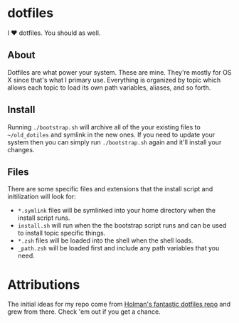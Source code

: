 # dotfiles

I :heart: dotfiles.  You should as well.

## About

Dotfiles are what power your system. These are mine. They're mostly for OS X
since that's what I primary use. Everything is organized by topic which allows
each topic to load its own path variables, aliases, and so forth.

## Install

Running `./bootstrap.sh` will archive all of the your existing files to `~/old_dotiles` 
and symlink in the new ones. If you need to update your system then you can
simply run `./bootstrap.sh` again and it'll install your changes.

## Files

There are some specific files and extensions that the install script and initilization
will look for:

* `*.symlink` files will be symlinked into your home directory when the install script runs.
* `install.sh` will run when the the bootstrap script runs and can be used to install topic specific things.
* `*.zsh` files will be loaded into the shell when the shell loads.
* `_path.zsh` will be loaded first and include any path variables that you need.

# Attributions

The initial ideas for my repo come from [Holman's fantastic dotfiles repo](https://github.com/holman/dotfiles) and grew from there.  Check 'em out if you get a chance.
